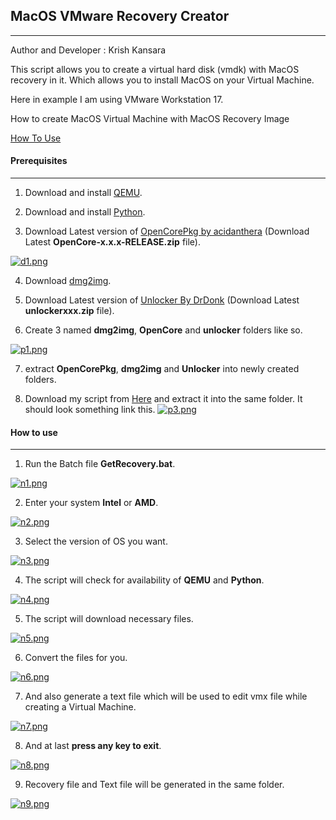 ## MacOS VMware Recovery Creator
***
Author and Developer : Krish Kansara

This script allows you to create a virtual hard disk (vmdk) with MacOS recovery in it. Which allows you to install MacOS on your Virtual Machine.

Here in example I am using VMware Workstation 17.

How to create MacOS Virtual Machine with MacOS Recovery Image

[How To Use](#prerequisites)

#### Prerequisites
***

1. Download and install <a href="https://qemu.weilnetz.de/w64/" target="_blank">QEMU</a>.

2. Download and install <a href="https://www.python.org/downloads/" target="_blank">Python</a>.

3. Download Latest version of <a href="https://github.com/acidanthera/OpenCorePkg/releases" target="_blank">OpenCorePkg by acidanthera</a> (Download Latest **OpenCore-x.x.x-RELEASE.zip** file).

[![d1.png](https://i.postimg.cc/Y09zGcnX/d1.png)](https://postimg.cc/62kvgPNR)

4. Download <a href="http://vu1tur.eu.org/tools/dmg2img-1.6.7-win32.zip" target="_blank">dmg2img</a>.

5. Download Latest version of <a href="https://github.com/DrDonk/unlocker/releases" target="_blank">Unlocker By DrDonk</a> (Download Latest **unlockerxxx.zip** file).
 
6. Create 3 named **dmg2img**, **OpenCore** and **unlocker** folders like so.

[![p1.png](https://i.postimg.cc/zvg3P0Vz/p1.png)](https://postimg.cc/rRq8DG13)

7. extract **OpenCorePkg**, **dmg2img** and **Unlocker** into newly created folders.

8. Download my script from <a href="https://github.com/btrhf/MacOS_Recovery_Image_VM/archive/refs/geads/main.zip">Here</a> and extract it into the same folder. It should look something link this.
[![p3.png](https://i.postimg.cc/vZrxyYbW/p3.png)](https://postimg.cc/MnGpb8cT)

#### How to use
***

1. Run the Batch file **GetRecovery.bat**.

[![n1.png](https://i.postimg.cc/L64srth3/n1.png)](https://postimg.cc/dDXvCT2h)

2. Enter your system **Intel** or **AMD**.

[![n2.png](https://i.postimg.cc/02H9FhT9/n2.png)](https://postimg.cc/7f0vTtPR)

3. Select the version of OS you want.

[![n3.png](https://i.postimg.cc/L67MNLPX/n3.png)](https://postimg.cc/vcWjm13F)

4. The script will check for availability of **QEMU** and **Python**.

[![n4.png](https://i.postimg.cc/QCtRqdx1/n4.png)](https://postimg.cc/JDf6rmXz)

5. The script will download necessary files.

[![n5.png](https://i.postimg.cc/NjhzK4T1/n5.png)](https://postimg.cc/F7ZZq0TR)

6. Convert the files for you.

[![n6.png](https://i.postimg.cc/Y255FMBG/n6.png)](https://postimg.cc/F1xC5tRN)

7. And also generate a text file which will be used to edit vmx file while creating a Virtual Machine.

[![n7.png](https://i.postimg.cc/gj8BsLbw/n7.png)](https://postimg.cc/jnqXd55K)

8. And at last **press any key to exit**. 

[![n8.png](https://i.postimg.cc/Y0HxpXT9/n8.png)](https://postimg.cc/tZB6kzqQ)

9. Recovery file and Text file will be generated in the same folder.

[![n9.png](https://i.postimg.cc/bJXxTCyT/n9.png)](https://postimg.cc/FfZkFxJd)
